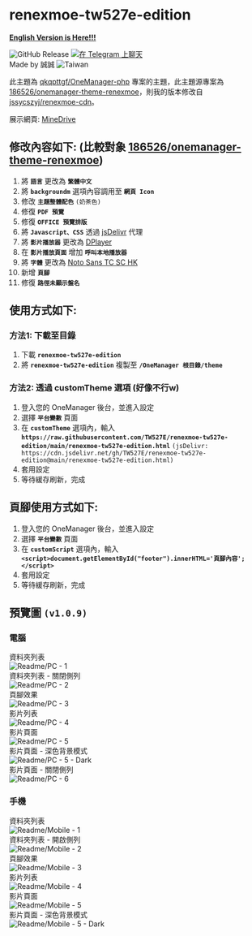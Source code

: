 # renexmoe-tw527e-edition

[**English Version is Here!!!**](README-English.md)

![GitHub Release](https://img.shields.io/github/v/release/TW527E/renexmoe-tw527e-edition.svg?include_prereleases&logo=Acclaim&style=for-the-badge)
<a href="https://t.me/Cheng_Group">
  <img src="https://img.shields.io/badge/-%E5%9C%A8%20Telegram%20%E4%B8%8A%E8%81%8A%E5%A4%A9-blue?style=for-the-badge&logo=Telegram" alt="在 Telegram 上聊天">
</a><br>
Made by 誠誠 <img src="https://img.shields.io/badge/-Taiwan-ff1f4b?style=for-the-badge&logo=Headspace" alt="Taiwan">

此主題為 [qkqpttgf/OneManager-php](https://github.com/qkqpttgf/OneManager-php) 專案的主題，此主題源專案為 [186526/onemanager-theme-renexmoe](https://github.com/186526/onemanager-theme-renexmoe)，則我的版本修改自 [jssycszyj/renexmoe-cdn](https://github.com/jssycszyj/renexmoe-cdn)。

展示網頁: [MineDrive](https://d.tw527e.eu.org)

## 修改內容如下: (比較對象 [186526/onemanager-theme-renexmoe](https://github.com/186526/onemanager-theme-renexmoe))

1. 將 **`語言`** 更改為 **`繁體中文`**
2. 將 **`backgroundm`** 選項內容調用至 **`網頁 Icon`**
3. 修改 **`主題整體配色`** `(奶茶色)`
4. 修復 **`PDF 預覽`**
5. 修復 **`OFFICE 預覽排版`**
6. 將 **`Javascript、CSS`** 透過 [jsDelivr](https://jsdelivr.com) 代理
7. 將 **`影片播放器`** 更改為 [DPlayer](https://dplayer.js.org)
8. 在 **`影片播放頁面`** 增加 **`呼叫本地播放器`**
9. 將 **`字體`** 更改為 [Noto Sans TC SC HK](https://fonts.google.com/noto/fonts)
10. 新增 **`頁腳`**
11. 修復 **`路徑未顯示盤名`**

## 使用方式如下:

### 方法1: 下載至目錄

1. 下載 **`renexmoe-tw527e-edition`**
2. 將 **`renexmoe-tw527e-edition`** 複製至 **`/OneManager 根目錄/theme`**

### 方法2: 透過 customTheme 選項 (好像不行w)

1. 登入您的 OneManager 後台，並進入設定
2. 選擇 **`平台變數`** 頁面
3. 在 **`customTheme`** 選項內，輸入 **`https://raw.githubusercontent.com/TW527E/renexmoe-tw527e-edition/main/renexmoe-tw527e-edition.html`** `(jsDelivr: https://cdn.jsdelivr.net/gh/TW527E/renexmoe-tw527e-edition@main/renexmoe-tw527e-edition.html)`
4. 套用設定
5. 等待緩存刷新，完成

## 頁腳使用方式如下:

1. 登入您的 OneManager 後台，並進入設定
2. 選擇 **`平台變數`** 頁面
3. 在 **`customScript`** 選項內，輸入 **`<script>document.getElementById("footer").innerHTML='頁腳內容';</script>`**
4. 套用設定
5. 等待緩存刷新，完成

## 預覽圖 `(v1.0.9)`

### 電腦

資料夾列表 <br>
<img src="Readme/PC - 1.png" alt="Readme/PC - 1"> <br>
資料夾列表 - 關閉側列 <br>
<img src="Readme/PC - 2.png" alt="Readme/PC - 2"> <br>
頁腳效果 <br>
<img src="Readme/PC - 3.png" alt="Readme/PC - 3"> <br>
影片列表 <br>
<img src="Readme/PC - 4.png" alt="Readme/PC - 4"> <br>
影片頁面 <br>
<img src="Readme/PC - 5.png" alt="Readme/PC - 5"> <br>
影片頁面 - 深色背景模式 <br>
<img src="Readme/PC - 5 - Dark.png" alt="Readme/PC - 5 - Dark"> <br>
影片頁面 - 關閉側列 <br>
<img src="Readme/PC - 6.png" alt="Readme/PC - 6"> <br>

### 手機

資料夾列表 <br>
<img src="Readme/Mobile - 1.png" alt="Readme/Mobile - 1"> <br>
資料夾列表 - 開啟側列 <br>
<img src="Readme/Mobile - 2.png" alt="Readme/Mobile - 2"> <br>
頁腳效果 <br>
<img src="Readme/Mobile - 3.png" alt="Readme/Mobile - 3"> <br>
影片列表 <br>
<img src="Readme/Mobile - 4.png" alt="Readme/Mobile - 4"> <br>
影片頁面 <br>
<img src="Readme/Mobile - 5.png" alt="Readme/Mobile - 5"> <br>
影片頁面 - 深色背景模式 <br>
<img src="Readme/Mobile - 5 - Dark.png" alt="Readme/Mobile - 5 - Dark">
